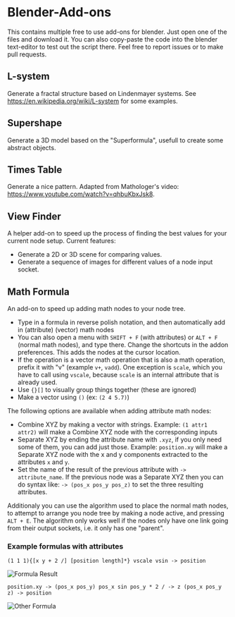 # Blender-Add-ons
This contains multiple free to use add-ons for blender.
Just open one of the files and download it.
You can also copy-paste the code into the blender text-editor to test out the script there.
Feel free to report issues or to make pull requests.

## L-system
Generate a fractal structure based on Lindenmayer systems. See https://en.wikipedia.org/wiki/L-system for some examples.

## Supershape
Generate a 3D model based on the "Superformula", usefull to create some abstract objects.

## Times Table
Generate a nice pattern. Adapted from Mathologer's video: https://www.youtube.com/watch?v=qhbuKbxJsk8.

## View Finder
A helper add-on to speed up the process of finding the best values for your current node setup.
Current features:
- Generate a 2D or 3D scene for comparing values.
- Generate a sequence of images for different values of a node input socket.

## Math Formula

An add-on to speed up adding math nodes to your node tree.
- Type in a formula in reverse polish notation, and then automatically add in (attribute) (vector) math nodes
- You can also open a menu with `SHIFT + F` (with attributes) or `ALT + F` (normal math nodes), and type there. Change the shortcuts in the addon preferences. This adds the nodes at the cursor location.
- If the operation is a vector math operation that is also a math operation, prefix it with "v" (example `v+`, `vadd`). One exception is `scale`, which you have to call using `vscale`, because `scale` is an internal attribute that is already used.
- Use `{}[]` to visually group things together (these are ignored)
- Make a vector using `()` (ex: `(2 4 5.7)`)

The following options are available when adding attribute math nodes:
- Combine XYZ by making a vector with strings. Example: `(1 attr1 attr2)` will make a Combine XYZ node with the corresponding inputs
- Separate XYZ by ending the attribute name with `.xyz`, if you only need some of them, you can add just those. Example: `position.xy` will make a Separate XYZ node with the x and y components extracted to the attributes `x` and `y`.
- Set the name of the result of the previous attribute with `-> attribute_name`. If the previous node was a Separate XYZ then you can do syntax like: `-> (pos_x pos_y pos_z)` to set the three resulting attributes.

Additionaly you can use the algorithm used to place the normal math nodes, to attempt to arrange you node tree by making a node active, and pressing `ALT + E`. The algorithm only works well if the nodes only have one link going from their output sockets, i.e. it only has one "parent".
### Example formulas with attributes
```(1 1 1){[x y + 2 /] [position length]*} vscale vsin -> position```

![Formula Result](images/math_formula.png)

```position.xy -> (pos_x pos_y) pos_x sin pos_y * 2 / -> z (pos_x pos_y z) -> position```

![Other Formula](images/math_formula2.png)



